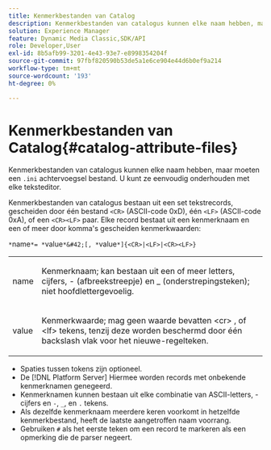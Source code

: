 ```yaml
---
title: Kenmerkbestanden van Catalog
description: Kenmerkbestanden van catalogus kunnen elke naam hebben, maar moeten het achtervoegsel .ini hebben. U kunt ze eenvoudig onderhouden met elke teksteditor.
solution: Experience Manager
feature: Dynamic Media Classic,SDK/API
role: Developer,User
exl-id: 8b5afb99-3201-4e43-93e7-e8998354204f
source-git-commit: 97fbf820590b53de5a1e6ce904e44d6b0ef9a214
workflow-type: tm+mt
source-wordcount: '193'
ht-degree: 0%

---
```


# Kenmerkbestanden van Catalog{#catalog-attribute-files}

Kenmerkbestanden van catalogus kunnen elke naam hebben, maar moeten een `.ini` achtervoegsel bestand. U kunt ze eenvoudig onderhouden met elke teksteditor.

Kenmerkbestanden van catalogus bestaan uit een set tekstrecords, gescheiden door één bestand `<CR>` (ASCII-code 0xD), één `<LF>` (ASCII-code 0xA), of een `<CR><LF>` paar. Elke record bestaat uit een kenmerknaam en een of meer door komma&#39;s gescheiden kenmerkwaarden:

`*`name`*= *`value`*&#42;[, *`value`*]{<CR>|<LF>|<CR><LF>}`

<table id="simpletable_8454AD549FDA421BA1469CDA44132773"> 
 <tr class="strow"> 
  <td class="stentry"> <p> <span class="codeph"> <span class="varname"> name </span> </span> </p> </td> 
  <td class="stentry"> <p>Kenmerknaam; kan bestaan uit een of meer letters, cijfers, - (afbreekstreepje) en _ (onderstrepingsteken); niet hoofdlettergevoelig.</p> </td> 
 </tr> 
 <tr class="strow"> 
  <td class="stentry"> <p> <span class="codeph"> <span class="varname"> value </span> </span> </p> </td> 
  <td class="stentry"> <p>Kenmerkwaarde; mag geen waarde bevatten <span class="codeph"> &lt;cr&gt; </span>, of <span class="codeph"> &lt;lf&gt; </span> tekens, tenzij deze worden beschermd door één backslash vlak voor het nieuwe-regelteken. </p> </td> 
 </tr> 
</table>

* Spaties tussen tokens zijn optioneel.
* De [!DNL Platform Server] Hiermee worden records met onbekende kenmerknamen genegeerd.
* Kenmerknamen kunnen bestaan uit elke combinatie van ASCII-letters, -cijfers en `-`, `_`, en `.` tekens.
* Als dezelfde kenmerknaam meerdere keren voorkomt in hetzelfde kenmerkbestand, heeft de laatste aangetroffen naam voorrang.
* Gebruiken `#` als het eerste teken om een record te markeren als een opmerking die de parser negeert.
